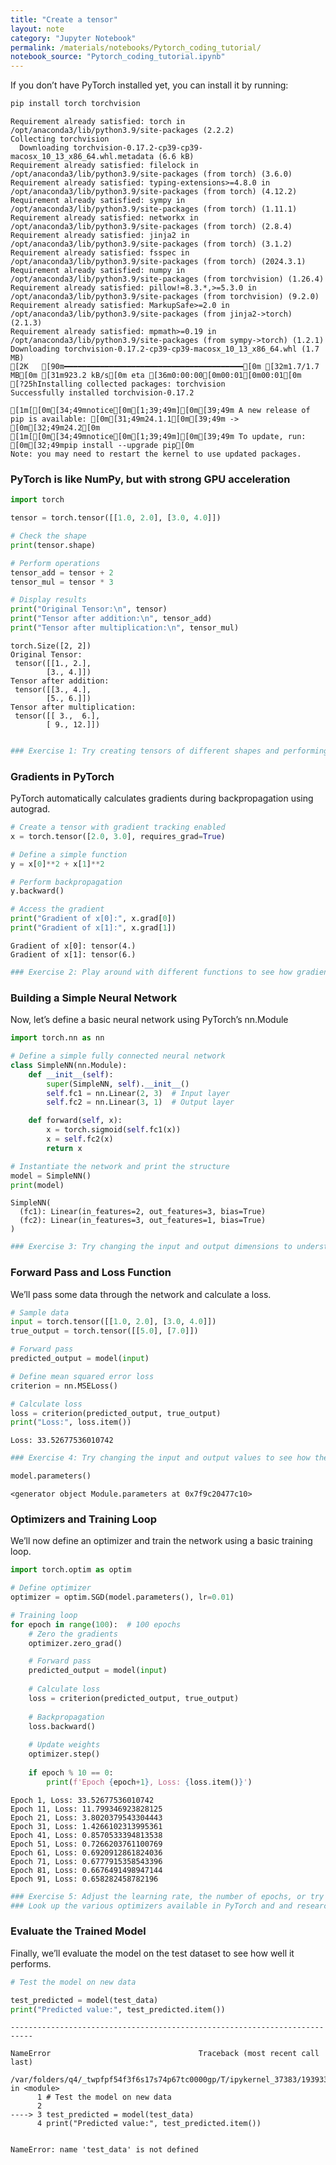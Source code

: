 ```yaml
---
title: "Create a tensor"
layout: note
category: "Jupyter Notebook"
permalink: /materials/notebooks/Pytorch_coding_tutorial/
notebook_source: "Pytorch_coding_tutorial.ipynb"
---
```


If you don’t have PyTorch installed yet, you can install it by running:


```python
pip install torch torchvision
```

    Requirement already satisfied: torch in /opt/anaconda3/lib/python3.9/site-packages (2.2.2)
    Collecting torchvision
      Downloading torchvision-0.17.2-cp39-cp39-macosx_10_13_x86_64.whl.metadata (6.6 kB)
    Requirement already satisfied: filelock in /opt/anaconda3/lib/python3.9/site-packages (from torch) (3.6.0)
    Requirement already satisfied: typing-extensions>=4.8.0 in /opt/anaconda3/lib/python3.9/site-packages (from torch) (4.12.2)
    Requirement already satisfied: sympy in /opt/anaconda3/lib/python3.9/site-packages (from torch) (1.11.1)
    Requirement already satisfied: networkx in /opt/anaconda3/lib/python3.9/site-packages (from torch) (2.8.4)
    Requirement already satisfied: jinja2 in /opt/anaconda3/lib/python3.9/site-packages (from torch) (3.1.2)
    Requirement already satisfied: fsspec in /opt/anaconda3/lib/python3.9/site-packages (from torch) (2024.3.1)
    Requirement already satisfied: numpy in /opt/anaconda3/lib/python3.9/site-packages (from torchvision) (1.26.4)
    Requirement already satisfied: pillow!=8.3.*,>=5.3.0 in /opt/anaconda3/lib/python3.9/site-packages (from torchvision) (9.2.0)
    Requirement already satisfied: MarkupSafe>=2.0 in /opt/anaconda3/lib/python3.9/site-packages (from jinja2->torch) (2.1.3)
    Requirement already satisfied: mpmath>=0.19 in /opt/anaconda3/lib/python3.9/site-packages (from sympy->torch) (1.2.1)
    Downloading torchvision-0.17.2-cp39-cp39-macosx_10_13_x86_64.whl (1.7 MB)
    [2K   [90m━━━━━━━━━━━━━━━━━━━━━━━━━━━━━━━━━━━━━━━━[0m [32m1.7/1.7 MB[0m [31m923.2 kB/s[0m eta [36m0:00:00[0m00:01[0m00:01[0m
    [?25hInstalling collected packages: torchvision
    Successfully installed torchvision-0.17.2
    
    [1m[[0m[34;49mnotice[0m[1;39;49m][0m[39;49m A new release of pip is available: [0m[31;49m24.1.1[0m[39;49m -> [0m[32;49m24.2[0m
    [1m[[0m[34;49mnotice[0m[1;39;49m][0m[39;49m To update, run: [0m[32;49mpip install --upgrade pip[0m
    Note: you may need to restart the kernel to use updated packages.


### PyTorch is like NumPy, but with strong GPU acceleration


```python
import torch

tensor = torch.tensor([[1.0, 2.0], [3.0, 4.0]])

# Check the shape
print(tensor.shape)

# Perform operations
tensor_add = tensor + 2
tensor_mul = tensor * 3

# Display results
print("Original Tensor:\n", tensor)
print("Tensor after addition:\n", tensor_add)
print("Tensor after multiplication:\n", tensor_mul)
```

    torch.Size([2, 2])
    Original Tensor:
     tensor([[1., 2.],
            [3., 4.]])
    Tensor after addition:
     tensor([[3., 4.],
            [5., 6.]])
    Tensor after multiplication:
     tensor([[ 3.,  6.],
            [ 9., 12.]])


```python

```


```python
### Exercise 1: Try creating tensors of different shapes and performing operations like addition, multiplication, etc.
```

### Gradients in PyTorch

PyTorch automatically calculates gradients during backpropagation using autograd.


```python
# Create a tensor with gradient tracking enabled
x = torch.tensor([2.0, 3.0], requires_grad=True)

# Define a simple function
y = x[0]**2 + x[1]**2

# Perform backpropagation
y.backward()

# Access the gradient
print("Gradient of x[0]:", x.grad[0])
print("Gradient of x[1]:", x.grad[1])
```

    Gradient of x[0]: tensor(4.)
    Gradient of x[1]: tensor(6.)


```python
### Exercise 2: Play around with different functions to see how gradients are calculated.
```

### Building a Simple Neural Network

Now, let’s define a basic neural network using PyTorch’s nn.Module


```python
import torch.nn as nn

# Define a simple fully connected neural network
class SimpleNN(nn.Module):
    def __init__(self):
        super(SimpleNN, self).__init__()
        self.fc1 = nn.Linear(2, 3)  # Input layer
        self.fc2 = nn.Linear(3, 1)  # Output layer

    def forward(self, x):
        x = torch.sigmoid(self.fc1(x))
        x = self.fc2(x)
        return x

# Instantiate the network and print the structure
model = SimpleNN()
print(model)
```

    SimpleNN(
      (fc1): Linear(in_features=2, out_features=3, bias=True)
      (fc2): Linear(in_features=3, out_features=1, bias=True)
    )


```python
### Exercise 3: Try changing the input and output dimensions to understand how they affect the network structure.
```

### Forward Pass and Loss Function

We’ll pass some data through the network and calculate a loss.


```python
# Sample data
input = torch.tensor([[1.0, 2.0], [3.0, 4.0]])
true_output = torch.tensor([[5.0], [7.0]])

# Forward pass
predicted_output = model(input)

# Define mean squared error loss
criterion = nn.MSELoss()

# Calculate loss
loss = criterion(predicted_output, true_output)
print("Loss:", loss.item())
```

    Loss: 33.52677536010742


```python
### Exercise 4: Try changing the input and output values to see how the loss changes.
```


```python
model.parameters()
```


    <generator object Module.parameters at 0x7f9c20477c10>


### Optimizers and Training Loop

We’ll now define an optimizer and train the network using a basic training loop.


```python
import torch.optim as optim

# Define optimizer
optimizer = optim.SGD(model.parameters(), lr=0.01)

# Training loop
for epoch in range(100):  # 100 epochs
    # Zero the gradients
    optimizer.zero_grad()

    # Forward pass
    predicted_output = model(input)
    
    # Calculate loss
    loss = criterion(predicted_output, true_output)
    
    # Backpropagation
    loss.backward()
    
    # Update weights
    optimizer.step()
    
    if epoch % 10 == 0:
        print(f'Epoch {epoch+1}, Loss: {loss.item()}')
```

    Epoch 1, Loss: 33.52677536010742
    Epoch 11, Loss: 11.799346923828125
    Epoch 21, Loss: 3.8020379543304443
    Epoch 31, Loss: 1.4266102313995361
    Epoch 41, Loss: 0.8570533394813538
    Epoch 51, Loss: 0.7266203761100769
    Epoch 61, Loss: 0.6920912861824036
    Epoch 71, Loss: 0.6777915358543396
    Epoch 81, Loss: 0.6676491498947144
    Epoch 91, Loss: 0.658282458782196


```python
### Exercise 5: Adjust the learning rate, the number of epochs, or try different optimizers (like Adam) to see how it affects the training process. 
### Look up the various optimizers available in PyTorch and and research how they differ. 
```

### Evaluate the Trained Model

Finally, we’ll evaluate the model on the test dataset to see how well it performs.


```python
# Test the model on new data

test_predicted = model(test_data)
print("Predicted value:", test_predicted.item())
```


    ---------------------------------------------------------------------------

    NameError                                 Traceback (most recent call last)

    /var/folders/q4/_twpfpf54f3f6s17s74p67tc0000gp/T/ipykernel_37383/193933764.py in <module>
          1 # Test the model on new data
          2 
    ----> 3 test_predicted = model(test_data)
          4 print("Predicted value:", test_predicted.item())


    NameError: name 'test_data' is not defined

